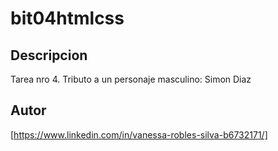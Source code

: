 # bit04htmlcss
## Descripcion
Tarea nro 4. Tributo a un personaje masculino: Simon Diaz
## Autor
[https://www.linkedin.com/in/vanessa-robles-silva-b6732171/]
